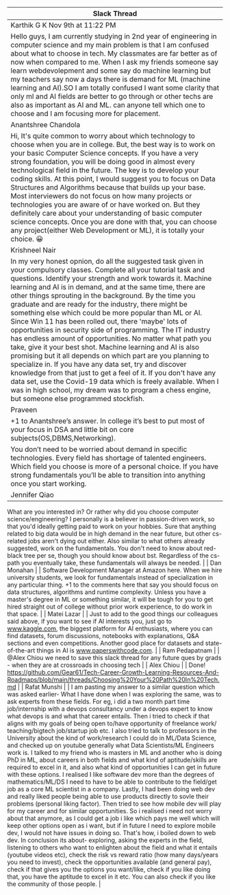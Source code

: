 | Slack Thread |
|---|
| Karthik G K Nov 9th at 11:22 PM |
| Hello guys, I am currently studying in 2nd year of engineering in computer science and my main problem is that I am confused about what to choose in tech. My classmates are far better as of now when compared to me. When I ask my friends someone say learn webdevolepment and some say do machine learning but my teachers say now a days there is demand for ML (machine learning and AI).SO I am totally confused I want some clarity that only ml and AI fields are better to go through or other techs are also as important as AI and ML. can anyone tell which one to choose and I am focusing more for placement. |
| Anantshree Chandola |
| Hi, It's quite common to worry about which technology to choose when you are in college. But, the best way is to work on your basic Computer Science concepts. If you have a very strong foundation, you will be doing good in almost every technological field in the future. The key is to develop your coding skills. At this point, I would suggest you to focus on Data Structures and Algorithms because that builds up your base. Most interviewers do not focus on how many projects or technologies you are aware of or have worked on. But they definitely care about your understanding of basic computer science concepts. Once you are done with that, you can choose any project(either Web Development or ML), it is totally your choice. :grinning: |
| Krishneel Nair |
| In my very honest opnion, do all the suggested task given in your compulsory classes. Complete all your tutorial task and questions. Identify your strength and work towards it. Machine learning and AI is in demand, and at the same time, there are other things sprouting in the background. By the time you graduate and are ready for the industry, there might be something else which could be more popular than ML or AI. Since Win 11 has been rolled out, there 'maybe' lots of opportunities in security side of programming. The IT industry has endless amount of opportunities. No matter what path you take, give it your best shot. Machine learning and AI is also promising but it all depends on which part are you planning to specialize in. If you have any data set, try and discover knowledge from that just to get a feel of it. If you don't have any data set, use the Covid-19 data which is freely available. When I was in high school, my dream was to program a chess engine, but someone else programmed stockfish. |
| Praveen |
| +1 to Anantshree’s answer. In college it’s best to put most of your focus in DSA and little bit on core subjects(OS,DBMS,Networking).
You don’t need to be worried about demand in specific technologies. Every field has shortage of talented engineers. Which field you choose is more of a personal choice. If you have strong fundamentals you’ll be able to transition into anything once you start working. |
| Jennifer Qiao |
What are you interested in? Or rather why did you choose computer science/engineering? I personally is a believer in passion-driven work, so that you'd ideally getting paid to work on your hobbies. Sure that anything related to big data would be in high demand in the near future, but other cs-related jobs aren't dying out either.
Also similar to what others already suggested, work on the fundamentals. You don't need to know about red-black tree per se, though you should know about bst. Regardless of the cs-path you eventually take, these fundamentals will always be needed. |
| Dan Monahan |
| Software Development Manager at Amazon here.  When we hire university students, we look for fundamentals instead of specialization in any particular thing.  +1 to the comments here that say you should focus on data structures, algorithms and runtime complexity.  Unless you have a master's degree in ML or something similar, it will be tough for you to get hired straight out of college without prior work experience, to do work in that space. |
| Matei Lazar |
| Just to add to the good things our colleagues said above, if you want to see if AI interests you, just go to www.kaggle.com, the biggest platform for AI enthusiasts, where you can find datasets, forum discussions, notebooks with explanations, Q&A sections and even competitions. Another good place for datasets and state-of-the-art things in AI is www.paperswithcode.com. |
| Ram Pedapatnam |
| @Alex Chiou we need to save this slack thread for any future ques by grads - when they are at crossroads in choosing tech |
| Alex Chiou |
| Done!
https://github.com/Gear61/Tech-Career-Growth-Learning-Resources-And-Roadmaps/blob/main/threads/Choosing%20Your%20Path%20In%20Tech.md |
| Rafat Munshi |
| I am pasting my answer to a similar question which was asked earlier-
What I have done when I was exploring the same, was to ask experts from these fields. For eg, i did a two month part time job/internship with a devops consultancy under a devops expert to know what devops is and what that career entails. Then i tried to check if that aligns with my goals of being open to/have opportunity of freelance work/ teaching/bigtech job/startup job etc. I also tried to talk to professors in the University about the kind of work/research I could do in ML/Data Science, and checked up on youtube generally what Data Scientists/ML Engineers work is. I talked to my friend who is masters in ML and another who is doing PhD in ML, about careers in both fields and what kind of aptitude/skills are required to excel in it, and also what kind of opportunities I can get in future with these options. I realised I like software dev more than the degrees of mathematics/ML/DS I need to have to be able to contribute to the field/get job as a core ML scientist in a company. Lastly, I had been doing web dev and really liked people being able to use products directly to sovle their problems (personal liking factor). Then tried to see how mobile dev will play for my career and for similar opportunities. So i realised i need not worry about that anymore, as I could get a job i like which pays me well which will keep other options open as i want, but if in future I need to explore mobile dev, I would not have issues in doing so. That's how, i boiled down to web dev. In conclusion its about- exploring, asking the experts in the field, listening to others who want to enlighten about the field and what it entails (youtube videos etc), check the risk vs reward ratio (how many days/years you need to invest), check the opportunities available (and general pay), check if that gives you the options you want/like, check if you like doing that, you have the aptitude to excel in it etc. You can also check if you like the community of those people. |
